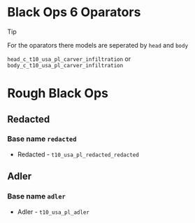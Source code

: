 # Black Ops 6 Oparators  
> [!TIP]
> For the oparators there models are seperated by `head` and `body`
>
> 
> `head_c_t10_usa_pl_carver_infiltration` or `body_c_t10_usa_pl_carver_infiltration`



# Rough Black Ops



## Redacted
### Base name `redacted`
- Redacted  - `t10_usa_pl_redacted_redacted`


## Adler  
### Base name `adler`
- Adler - `t10_usa_pl_adler`
